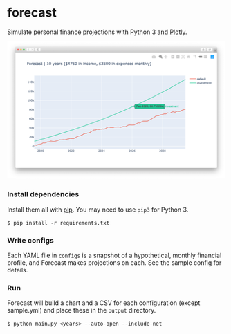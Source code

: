 # forecast

Simulate personal finance projections with Python 3 and [Plotly](https://plot.ly/).

![image](image.png)

### Install dependencies

Install them all with [pip](https://pypi.org/project/pip/). You may need to use `pip3` for Python 3.

```
$ pip install -r requirements.txt
```

### Write configs

Each YAML file in `configs` is a snapshot of a hypothetical, monthly financial profile, and Forecast makes projections on each. See the sample config for details.

### Run

Forecast will build a chart and a CSV for each configuration (except sample.yml) and place these in the `output` directory.

```
$ python main.py <years> --auto-open --include-net
```
